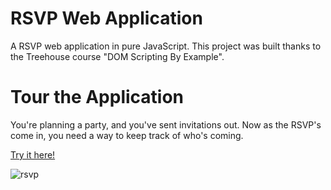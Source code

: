 # RSVP Web Application
A RSVP web application in pure JavaScript. This project was built thanks to the Treehouse course "DOM Scripting By Example".

# Tour the Application
You're planning a party, and you've sent invitations out. Now as the RSVP's come in, you need a way to keep track of who's coming.

[Try it here!](https://alexmeurant.github.io/RSVP_webApp/)

![rsvp](https://user-images.githubusercontent.com/18213190/30756069-3b76ee9e-9fc9-11e7-946f-0eb6b65f4e16.jpg)
